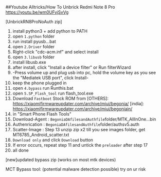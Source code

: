 ##Youtube Alltricks/How To Unbrick Redmi Note 8 Pro
https://youtu.be/wm0UFvjSvVg

[UnbrickRN8ProNoAuth zip]
1. install python3 + add python to PATH
2. open ```1.python``` folder
3. run install pyusb...bat
4. open ```2.Driver``` folder
5. Right-click "cdc-acm.inf" and select install
6. open ```3.libusb``` folder
7. install libusb.exe
8. after install, click "Install a device filter" or Run filterWizard
9. -Press volume up and plug usb into pc, hold the volume key as you see the "Mediatek USB port", click Install-
10. keep the phone plugged in
11. open ```4.bypass``` run Runthis.bat
12. open ```5.SP_Flash_tool``` run flash_tool.exe
13. Download ```Fastboot``` Stock ROM from [OTHERS]: https://xiaomifirmwareupdater.com/archive/miui/begonia/ [india]: https://xiaomifirmwareupdater.com/archive/miui/begoniain/
14. in "Smart Phone Flash Tools" 
15. Download-Agent : ```BegoniaDAfilesandAuthfile```folder/MTK_AllInOne...bin
16. Authenrication : ```BegoniaDAfilesandAuthfile```folder/authsv5.auth
17. Scatter-Image  : Step 13 unzip zip x2 till you see images folder, get MT6785_Android_scatter.txt
18. ```Download only``` and click ```Download``` button
19. If error occurs, repeat step 11 and untick the ```preloader``` after step 17
20. all done

[new]updated bypass zip (works on most mtk devices)

MCT Bypass tool: (potential malware detection possible) try on ur risk
